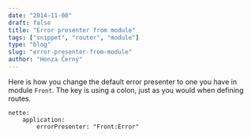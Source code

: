 ```yaml
---
date: "2014-11-08"
draft: false
title: "Error presenter from module"
tags: ["snippet", "router", "module"]
type: "blog"
slug: "error-presenter-from-module"
author: "Honza Černý"
---
```


Here is how you change the default error presenter to one you have in module `Front`. The key is using a colon, just as you would when defining routes.

```neon
nette:
    application:
        errorPresenter: "Front:Error"
```
